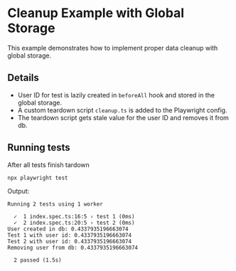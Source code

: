 # Cleanup Example with Global Storage

This example demonstrates how to implement proper data cleanup with global storage. 

## Details
- User ID for test is lazily created in `beforeAll` hook and stored in the global storage.
- A custom teardown script `cleanup.ts` is added to the Playwright config. 
- The teardown script gets stale value for the user ID and removes it from db.

## Running tests
After all tests finish tardown 
```
npx playwright test
```
Output:
```
Running 2 tests using 1 worker

  ✓  1 index.spec.ts:16:5 › test 1 (0ms)
  ✓  2 index.spec.ts:20:5 › test 2 (0ms)
User created in db: 0.4337935196663074
Test 1 with user id: 0.4337935196663074
Test 2 with user id: 0.4337935196663074
Removing user from db: 0.4337935196663074

  2 passed (1.5s)
```

